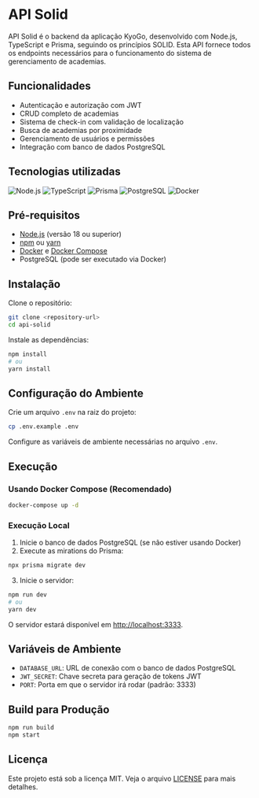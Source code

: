 # API Solid

API Solid é o backend da aplicação KyoGo, desenvolvido com Node.js, TypeScript e Prisma, seguindo os princípios SOLID. Esta API fornece todos os endpoints necessários para o funcionamento do sistema de gerenciamento de academias.

## Funcionalidades

- Autenticação e autorização com JWT
- CRUD completo de academias
- Sistema de check-in com validação de localização
- Busca de academias por proximidade
- Gerenciamento de usuários e permissões
- Integração com banco de dados PostgreSQL

## Tecnologias utilizadas

![Node.js](https://img.shields.io/badge/node.js-%2343853D.svg?style=for-the-badge&logo=node.js&logoColor=white)
![TypeScript](https://img.shields.io/badge/typescript-%23007ACC.svg?style=for-the-badge&logo=typescript&logoColor=white)
![Prisma](https://img.shields.io/badge/prisma-%232D3748.svg?style=for-the-badge&logo=prisma&logoColor=white)
![PostgreSQL](https://img.shields.io/badge/postgresql-%23316192.svg?style=for-the-badge&logo=postgresql&logoColor=white)
![Docker](https://img.shields.io/badge/docker-%230db7ed.svg?style=for-the-badge&logo=docker&logoColor=white)

## Pré-requisitos

- [Node.js](https://nodejs.org/) (versão 18 ou superior)
- [npm](https://www.npmjs.com/) ou [yarn](https://yarnpkg.com/)
- [Docker](https://www.docker.com/) e [Docker Compose](https://docs.docker.com/compose/)
- PostgreSQL (pode ser executado via Docker)

## Instalação

Clone o repositório:

```bash
git clone <repository-url>
cd api-solid
```

Instale as dependências:

```bash
npm install
# ou
yarn install
```

## Configuração do Ambiente

Crie um arquivo `.env` na raiz do projeto:

```bash
cp .env.example .env
```

Configure as variáveis de ambiente necessárias no arquivo `.env`.

## Execução

### Usando Docker Compose (Recomendado)

```bash
docker-compose up -d
```

### Execução Local

1. Inicie o banco de dados PostgreSQL (se não estiver usando Docker)
2. Execute as mirations do Prisma:

```bash
npx prisma migrate dev
```

3. Inicie o servidor:

```bash
npm run dev
# ou
yarn dev
```

O servidor estará disponível em [http://localhost:3333](http://localhost:3333).

## Variáveis de Ambiente

- `DATABASE_URL`: URL de conexão com o banco de dados PostgreSQL
- `JWT_SECRET`: Chave secreta para geração de tokens JWT
- `PORT`: Porta em que o servidor irá rodar (padrão: 3333)

## Build para Produção

```bash
npm run build
npm start
```

## Licença

Este projeto está sob a licença MIT. Veja o arquivo [LICENSE](LICENSE) para mais detalhes.
